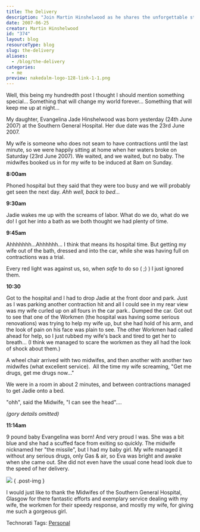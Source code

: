 ```yaml
---
title: The Delivery
description: "Join Martin Hinshelwood as he shares the unforgettable story of his daughter's birth, a moment that changed his life forever. Celebrate this special milestone!"
date: 2007-06-25
creator: Martin Hinshelwood
id: "374"
layout: blog
resourceType: blog
slug: the-delivery
aliases:
  - /blog/the-delivery
categories:
  - me
preview: nakedalm-logo-128-link-1-1.png
---
```


Well, this being my hundredth post I thought I should mention something special... Something that will change my world forever... Something that will keep me up at night...

My daughter, Evangelina Jade Hinshelwood was born yesterday (24th June 2007) at the Southern General Hospital. Her due date was the 23rd June 2007.

My wife is someone who does not seam to have contractions until the last minute, so we were happily sitting at home when her waters broke on Saturday (23rd June 2007). We waited, and we waited, but no baby. The midwifes booked us in for my wife to be induced at 8am on Sunday.

**8:00am**

Phoned hospital but they said that they were too busy and we will probably get seen the next day. _Ahh well, back to bed..._

**9:30am**

Jadie wakes me up with the screams of labor. What do we do, what do we do! I got her into a bath as we both thought we had plenty of time.

**9:45am**

Ahhhhhhh...Ahhhhhh... I think that means its hospital time. But getting my wife out of the bath, dressed and into the car, while she was having full on contractions was a trial.

Every red light was against us, so, when _safe_ to do so ( ;) ) I just ignored them.

**10:30**

Got to the hospital and I had to drop Jadie at the front door and park. Just as I was parking another contraction hit and all I could see in my rear view was my wife curled up on all fours in the car park.. Dumped the car. Got out to see that one of the Workmen (the hospital was having some serious renovations) was trying to help my wife up, but she had hold of his arm, and the look of pain on his face was plain to see. The other Workmen had called ahead for help, so I just rubbed my wife's back and tired to get her to breath... (I think we managed to scare the workmen as they all had the look of shock about them.)

A wheel chair arrived with two midwifes, and then another with another two midwifes (what excellent service).  All the time my wife screaming, "Get me drugs, get me drugs now..."

We were in a room in about 2 minutes, and between contractions managed to get Jadie onto a bed.

"ohh", said the Midwife, "I can see the head"....

_(gory details omitted)_

**11:14am**

9 pound baby Evangelina was born! And very proud I was. She was a bit blue and she had a scuffed face from exiting so quickly. The midwife nicknamed her "the missile", but I had my baby girl. My wife managed it without any serious drugs, only Gas & air, so Eva was bright and awake when she came out. She did not even have the usual cone head look due to the speed of her delivery.

[![](images/t_BABYEVA.jpg)](http://blog.hinshelwood.com/files/2011/05/GWB-6423-r_BABYEVA.jpg)
{ .post-img }

I would just like to thank the Midwifes of the Southern General Hospital, Glasgow for there fantastic efforts and exemplary service dealing with my wife, the workmen for their speedy response, and mostly my wife, for giving me such a gorgeous girl.

Technorati Tags: [Personal](http://technorati.com/tags/Personal)

